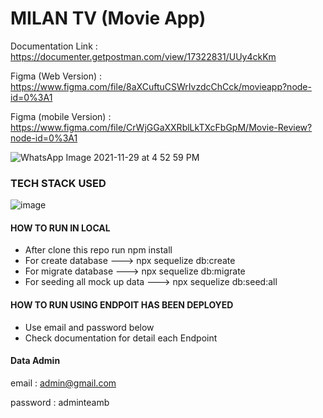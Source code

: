 
# MILAN TV (Movie App)

Documentation Link : https://documenter.getpostman.com/view/17322831/UUy4ckKm

Figma (Web Version) : https://www.figma.com/file/8aXCuftuCSWrIvzdcChCck/movieapp?node-id=0%3A1

Figma (mobile Version) : https://www.figma.com/file/CrWjGGaXXRblLkTXcFbGpM/Movie-Review?node-id=0%3A1

![WhatsApp Image 2021-11-29 at 4 52 59 PM](https://user-images.githubusercontent.com/46044060/143911577-1aa476dc-4ff1-40ea-a924-1715607a29b0.jpeg)

### TECH STACK USED
![image](https://user-images.githubusercontent.com/46044060/143914297-6bd794f7-9943-42f5-b7a0-310ab83fa270.png)

#### HOW TO RUN IN LOCAL
- After clone this repo run npm install
- For create database ---> npx sequelize db:create  
- For migrate database ---> npx sequelize db:migrate
- For seeding all mock up data ---> npx sequelize db:seed:all

#### HOW TO RUN USING ENDPOIT HAS BEEN DEPLOYED
- Use email and password below
- Check documentation for detail each Endpoint

#### Data Admin
email : admin@gmail.com

password : adminteamb
